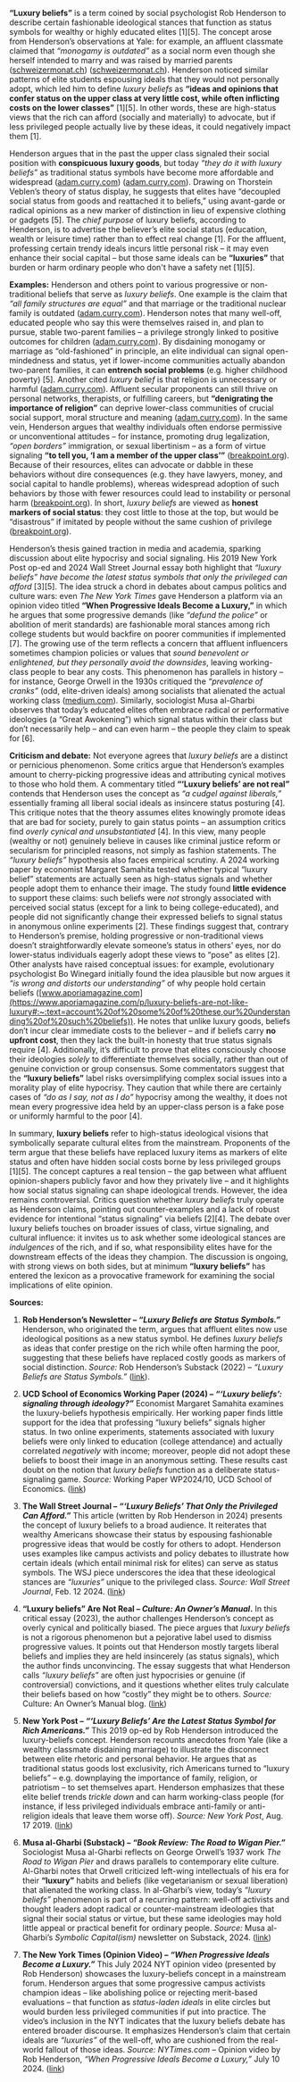 **“Luxury beliefs”** is a term coined by social psychologist Rob Henderson to describe certain fashionable ideological stances that function as status symbols for wealthy or highly educated elites [1][5]. The concept arose from Henderson’s observations at Yale: for example, an affluent classmate claimed that *“monogamy is outdated”* as a social norm even though she herself intended to marry and was raised by married parents ([schweizermonat.ch](https://schweizermonat.ch/luxury-beliefs-are-the-new-status-symbols-of-the-elites/#:~:text=Gradually%2C%20I%20would%20learn%20the,together%20this%20concept%20from%20my)) ([schweizermonat.ch](https://schweizermonat.ch/luxury-beliefs-are-the-new-status-symbols-of-the-elites/#:~:text=When%20I%20was%20studying%20at,society%20should%20%E2%80%9Cevolve%E2%80%9D%20beyond%20them)). Henderson noticed similar patterns of elite students espousing ideals that they would not personally adopt, which led him to define *luxury beliefs* as **“ideas and opinions that confer status on the upper class at very little cost, while often inflicting costs on the lower classes”** [1][5]. In other words, these are high-status views that the rich can afford (socially and materially) to advocate, but if less privileged people actually live by these ideas, it could negatively impact them [1]. 

Henderson argues that in the past the upper class signaled their social position with **conspicuous luxury goods**, but today *“they do it with luxury beliefs”* as traditional status symbols have become more affordable and widespread ([adam.curry.com](https://adam.curry.com/art/1598791615_hnF2gFnD.html#:~:text=In%20the%20past%2C%20upper,do%20it%20with%20luxury%20beliefs)) ([adam.curry.com](https://adam.curry.com/art/1598791615_hnF2gFnD.html#:~:text=The%20upper%20classes%20have%20found,toll%20on%20the%20lower%20class)). Drawing on Thorstein Veblen’s theory of status display, he suggests that elites have “decoupled social status from goods and reattached it to beliefs,” using avant-garde or radical opinions as a new marker of distinction in lieu of expensive clothing or gadgets [5]. The *chief purpose* of luxury beliefs, according to Henderson, is to advertise the believer’s elite social status (education, wealth or leisure time) rather than to effect real change [1]. For the affluent, professing certain trendy ideals incurs little personal risk – it may even enhance their social capital – but those same ideals can be **“luxuries”** that burden or harm ordinary people who don't have a safety net [1][5]. 

**Examples:** Henderson and others point to various progressive or non-traditional beliefs that serve as *luxury beliefs*. One example is the claim that *“all family structures are equal”* and that marriage or the traditional nuclear family is outdated ([adam.curry.com](https://adam.curry.com/art/1598791615_hnF2gFnD.html#:~:text=One%20example%20of%20luxury%20belief,all%20families%20are%20the%20same)). Henderson notes that many well-off, educated people who say this were themselves raised in, and plan to pursue, stable two-parent families – a privilege strongly linked to positive outcomes for children ([adam.curry.com](https://adam.curry.com/art/1598791615_hnF2gFnD.html#:~:text=One%20example%20of%20luxury%20belief,all%20families%20are%20the%20same)). By disdaining monogamy or marriage as “old-fashioned” in principle, an elite individual can signal open-mindedness and status, yet if lower-income communities actually abandon two-parent families, it can **entrench social problems** (e.g. higher childhood poverty) [5]. Another cited *luxury belief* is that religion is unnecessary or harmful ([adam.curry.com](https://adam.curry.com/art/1598791615_hnF2gFnD.html#:~:text=Another%20luxury%20belief%20is%20that,unifying%20social%20edifice%20of%20religion)). Affluent secular proponents can still thrive on personal networks, therapists, or fulfilling careers, but **“denigrating the importance of religion”** can deprive lower-class communities of crucial social support, moral structure and meaning ([adam.curry.com](https://adam.curry.com/art/1598791615_hnF2gFnD.html#:~:text=Another%20luxury%20belief%20is%20that,unifying%20social%20edifice%20of%20religion)). In the same vein, Henderson argues that wealthy individuals often endorse permissive or unconventional attitudes – for instance, promoting drug legalization, *“open borders”* immigration, or sexual libertinism – as a form of virtue signaling **“to tell you, ‘I am a member of the upper class’”** ([breakpoint.org](https://breakpoint.org/luxury-beliefs/#:~:text=Henderson%20cites%20some%20of%20the,them%2C%20it%20would%20be%20disastrous)). Because of their resources, elites can advocate or dabble in these behaviors without dire consequences (e.g. they have lawyers, money, and social capital to handle problems), whereas widespread adoption of such behaviors by those with fewer resources could lead to instability or personal harm ([breakpoint.org](https://breakpoint.org/luxury-beliefs/#:~:text=to%20tell%20you%2C%20%E2%80%98I%20am,them%2C%20it%20would%20be%20disastrous)). In short, *luxury beliefs* are viewed as **honest markers of social status**: they cost little to those at the top, but would be “disastrous” if imitated by people without the same cushion of privilege ([breakpoint.org](https://breakpoint.org/luxury-beliefs/#:~:text=anti,them%2C%20it%20would%20be%20disastrous)).

Henderson’s thesis gained traction in media and academia, sparking discussion about elite hypocrisy and social signaling.  His 2019 New York Post op-ed and 2024 Wall Street Journal essay both highlight that *“luxury beliefs” have become the latest status symbols that only the privileged can afford* [3][5]. The idea struck a chord in debates about campus politics and culture wars: even *The New York Times* gave Henderson a platform via an opinion video titled **“When Progressive Ideals Become a Luxury,”** in which he argues that some progressive demands (like *“defund the police”* or abolition of merit standards) are fashionable moral stances among rich college students but would backfire on poorer communities if implemented [7]. The growing use of the term reflects a concern that affluent influencers sometimes champion policies or values that *sound benevolent or enlightened, but they personally avoid the downsides*, leaving working-class people to bear any costs. This phenomenon has parallels in history – for instance, George Orwell in the 1930s critiqued the *“prevalence of cranks”* (odd, elite-driven ideals) among socialists that alienated the actual working class ([medium.com](https://medium.com/%40greggorton/what-does-orwell-have-against-sandals-850dbfae31f8#:~:text=of%20cranks%20wherever%20Socialists%20are,pacifist%2C%20and%20feminist%20in%20England)). Similarly, sociologist Musa al-Gharbi observes that today’s educated elites often embrace radical or performative ideologies (a “Great Awokening”) which signal status within their class but don’t necessarily help – and can even harm – the people they claim to speak for [6]. 

**Criticism and debate:** Not everyone agrees that *luxury beliefs* are a distinct or pernicious phenomenon. Some critics argue that Henderson’s examples amount to cherry-picking progressive ideas and attributing cynical motives to those who hold them. A commentary titled **“‘Luxury beliefs’ are not real”** contends that Henderson uses the concept as *“a cudgel against liberals,”* essentially framing all liberal social ideals as insincere status posturing [4]. This critique notes that the theory assumes elites knowingly promote ideas that are bad for society, purely to gain status points – an assumption critics find *overly cynical and unsubstantiated* [4]. In this view, many people (wealthy or not) genuinely believe in causes like criminal justice reform or secularism for principled reasons, not simply as fashion statements. The *“luxury beliefs”* hypothesis also faces empirical scrutiny. A 2024 working paper by economist Margaret Samahita tested whether typical “luxury belief” statements are actually seen as high-status signals and whether people adopt them to enhance their image. The study found **little evidence** to support these claims: such beliefs were *not* strongly associated with perceived social status (except for a link to being college-educated), and people did not significantly change their expressed beliefs to signal status in anonymous online experiments [2]. These findings suggest that, contrary to Henderson’s premise, holding progressive or non-traditional views doesn’t straightforwardly elevate someone’s status in others’ eyes, nor do lower-status individuals eagerly adopt these views to “pose” as elites [2]. Other analysts have raised conceptual issues: for example, evolutionary psychologist Bo Winegard initially found the idea plausible but now argues it *“is wrong and distorts our understanding”* of why people hold certain beliefs ([www.aporiamagazine.com](https://www.aporiamagazine.com/p/luxury-beliefs-are-not-like-luxury#:~:text=account%20of%20some%20of%20these,our%20understanding%20of%20such%20beliefs)). He notes that unlike luxury goods, beliefs don’t incur clear immediate costs to the believer – and if beliefs carry **no upfront cost**, then they lack the built-in honesty that true status signals require [4]. Additionally, it’s difficult to prove that elites consciously choose their ideologies *solely* to differentiate themselves socially, rather than out of genuine conviction or group consensus. Some commentators suggest that the **“luxury beliefs”** label risks oversimplifying complex social issues into a morality play of elite hypocrisy. They caution that while there are certainly cases of *“do as I say, not as I do”* hypocrisy among the wealthy, it does not mean every progressive idea held by an upper-class person is a fake pose or uniformly harmful to the poor [4]. 

In summary, **luxury beliefs** refer to high-status ideological visions that symbolically separate cultural elites from the mainstream. Proponents of the term argue that these beliefs have replaced luxury items as markers of elite status and often have hidden social costs borne by less privileged groups [1][5]. The concept captures a real tension – the gap between what affluent opinion-shapers publicly favor and how they privately live – and it highlights how social status signaling can shape ideological trends. However, the idea remains controversial. Critics question whether *luxury beliefs* truly operate as Henderson claims, pointing out counter-examples and a lack of robust evidence for intentional “status signaling” via beliefs [2][4]. The debate over luxury beliefs touches on broader issues of class, virtue signaling, and cultural influence: it invites us to ask whether some ideological stances are *indulgences* of the rich, and if so, what responsibility elites have for the downstream effects of the ideas they champion. The discussion is ongoing, with strong views on both sides, but at minimum **“luxury beliefs”** has entered the lexicon as a provocative framework for examining the social implications of elite opinion. 

**Sources:**

1. **Rob Henderson’s Newsletter – *“Luxury Beliefs are Status Symbols.”*** Henderson, who originated the term, argues that affluent elites now use ideological positions as a new status symbol. He defines *luxury beliefs* as ideas that confer prestige on the rich while often harming the poor, suggesting that these beliefs have replaced costly goods as markers of social distinction. *Source:* Rob Henderson’s Substack (2022) – *“Luxury Beliefs are Status Symbols.”* ([link](https://www.robkhenderson.com/p/status-symbols-and-the-struggle-for)).

2. **UCD School of Economics Working Paper (2024) – *“‘Luxury beliefs’: signaling through ideology?”*** Economist Margaret Samahita examines the luxury-beliefs hypothesis empirically. Her working paper finds little support for the idea that professing “luxury beliefs” signals higher status. In two online experiments, statements associated with luxury beliefs were only linked to education (college attendance) and actually correlated *negatively* with income; moreover, people did not adopt these beliefs to boost their image in an anonymous setting. These results cast doubt on the notion that *luxury beliefs* function as a deliberate status-signaling game. *Source:* Working Paper WP2024/10, UCD School of Economics. ([link](https://www.ucd.ie/economics/t4media/WP2024_10.pdf))

3. **The Wall Street Journal – *“‘Luxury Beliefs’ That Only the Privileged Can Afford.”*** This article (written by Rob Henderson in 2024) presents the concept of luxury beliefs to a broad audience. It reiterates that wealthy Americans showcase their status by espousing fashionable progressive ideas that would be costly for others to adopt. Henderson uses examples like campus activists and policy debates to illustrate how certain ideals (which entail minimal risk for elites) can serve as status symbols. The WSJ piece underscores the idea that these ideological stances are *“luxuries”* unique to the privileged class. *Source:* *Wall Street Journal*, Feb. 12 2024. ([link](https://www.wsj.com/us-news/education/luxury-beliefs-that-only-the-privileged-can-afford-7f6b8a16))

4. **“Luxury beliefs” Are Not Real – *Culture: An Owner’s Manual*.** In this critical essay (2023), the author challenges Henderson’s concept as overly cynical and politically biased. The piece argues that *luxury beliefs* is not a rigorous phenomenon but a pejorative label used to dismiss progressive values. It points out that Henderson mostly targets liberal beliefs and implies they are held insincerely (as status signals), which the author finds unconvincing. The essay suggests that what Henderson calls *“luxury beliefs”* are often just hypocrisies or genuine (if controversial) convictions, and it questions whether elites truly calculate their beliefs based on how “costly” they might be to others. *Source:* Culture: An Owner’s Manual blog. ([link](https://culture.ghost.io/are-luxury-beliefs-a-real-thing-and-are-they-eroding-society/))

5. **New York Post – *“‘Luxury Beliefs’ Are the Latest Status Symbol for Rich Americans.”*** This 2019 op-ed by Rob Henderson introduced the luxury-beliefs concept. Henderson recounts anecdotes from Yale (like a wealthy classmate disdaining marriage) to illustrate the disconnect between elite rhetoric and personal behavior. He argues that as traditional status goods lost exclusivity, rich Americans turned to “luxury beliefs” – e.g. downplaying the importance of family, religion, or patriotism – to set themselves apart. Henderson emphasizes that these elite belief trends *trickle down* and can harm working-class people (for instance, if less privileged individuals embrace anti-family or anti-religion ideals that leave them worse off). *Source:* *New York Post*, Aug. 17 2019. ([link](https://nypost.com/2019/08/17/luxury-beliefs-are-the-latest-status-symbol-for-rich-americans/))

6. **Musa al-Gharbi (Substack) – *“Book Review: The Road to Wigan Pier.”*** Sociologist Musa al-Gharbi reflects on George Orwell’s 1937 work *The Road to Wigan Pier* and draws parallels to contemporary elite culture. Al-Gharbi notes that Orwell criticized left-wing intellectuals of his era for their **“luxury”** habits and beliefs (like vegetarianism or sexual liberation) that alienated the working class. In al-Gharbi’s view, today’s *“luxury beliefs”* phenomenon is part of a recurring pattern: well-off activists and thought leaders adopt radical or counter-mainstream ideologies that signal their social status or virtue, but these same ideologies may hold little appeal or practical benefit for ordinary people. *Source:* Musa al-Gharbi’s *Symbolic Capital(ism)* newsletter on Substack, 2024. ([link](https://musaalgharbi.substack.com/p/book-review-the-road-to-wigan-pier))

7. **The New York Times (Opinion Video) – *“When Progressive Ideals Become a Luxury.”*** This July 2024 NYT opinion video (presented by Rob Henderson) showcases the luxury-beliefs concept in a mainstream forum. Henderson argues that some progressive campus activists champion ideas – like abolishing police or rejecting merit-based evaluations – that function as *status-laden ideals* in elite circles but would burden less privileged communities if put into practice. The video’s inclusion in the NYT indicates that the luxury beliefs debate has entered broader discourse. It emphasizes Henderson’s claim that certain ideals are *“luxuries”* of the well-off, who are cushioned from the real-world fallout of those ideas. *Source:* *NYTimes.com* – Opinion video by Rob Henderson, *“When Progressive Ideals Become a Luxury,”* July 10 2024. ([link](https://www.nytimes.com/2024/07/10/opinion/campus-protests-progressive-henderson.html))